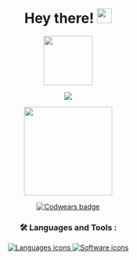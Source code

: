 
   <div id="header"align="center"  >
  <h1>
  Hey there!
  <img src="https://media.giphy.com/media/hvRJCLFzcasrR4ia7z/giphy.gif" width="30px"/>
</h1>
  <img src="https://i.giphy.com/media/v1.Y2lkPTc5MGI3NjExeWxsdXJydzNrMDE4c3cwOXcyMXAybXB4N2F5NThpcHR6N2xjNDNwMiZlcD12MV9pbnRlcm5hbF9naWZfYnlfaWQmY3Q9Zw/RbDKaczqWovIugyJmW/giphy.gif" width="100"/>

  ![](https://komarev.com/ghpvc/?username=ElenaWebDev984)

<div>
     <p>
<img height="180em" src="https://github-readme-stats.vercel.app/api/top-langs/?username=ElenaWebDev984&exclude_repo=KNN-Image-Classification&show_icons=true&border_radius=10&layout=compact&langs_count=8&theme=radical" draggable="false"/>
</p>
</div>

[![Codwears badge](https://www.codewars.com/users/ElenaWebDev984/badges/large)](https://www.codewars.com/users/ElenaWebDev984)

### :hammer_and_wrench: Languages and Tools :
<div align='center'>
    <a href='http://skillicons.dev'>
        <img src='http://skillicons.dev/icons?i=html,css,js,ts,react,styledcomponents,sass,less' alt='Languages icons'/>
        <img src='http://skillicons.dev/icons?i=vscode,webstorm,git,github,stackoverflow,figma,bootstrap,npm,yarn,pnpm,vite,vue,nodejs' alt='Software icons'/>
    </a>
</div>
  
</div>
















    

